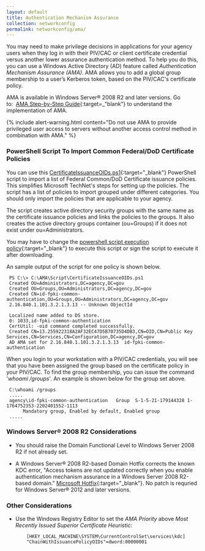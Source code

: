 ```yaml
---
layout: default
title: Authentication Mechanism Assurance
collection: networkconfig
permalink: networkconfig/ama/
---
```


You may need to make privilege decisions in applications for your agency users when they log in with their PIV/CAC or client certificate credential versus another lower assurance authentication method. To help you do this, you can use a Windows Active Directory (AD) feature called _Authentication Mechanism Assurance (AMA)_. AMA allows you to add a global group membership to a user’s Kerberos token, based on the PIV/CAC's certificate policy.

AMA is available in Windows Server® 2008 R2 and later versions. Go to:&nbsp;&nbsp;[AMA Step-by-Step Guide](https://technet.microsoft.com/en-us/library/dd378897(v=WS.10).aspx){:target=_"blank"} to understand the implementation of AMA.

{% include alert-warning.html content="Do not use AMA to provide privileged user access to servers without another access control method in combination with AMA." %}

### PowerShell Script To Import Common Federal/DoD Certificate Policies
You can use this [CertificateIssuanceOIDs.ps1](https://github.com/GSA/ficam-scripts-public/tree/master/_ama){:target="_blank"} PowerShell script to import a list of Federal Common/DoD Certificate issuance policies. This simplifies Microsoft TechNet's steps for setting up the policies. The script has a list of policies to import grouped under different categories. You should only import the policies that are applicable to your agency. 

The script creates active directory security groups with the same name as the certificate issuance policies and links the policies to the groups. It also creates the active directory groups container (ou=Groups) if it does not exist under ou=Administrators.

You may have to change the [powershell script execution policy](https://docs.microsoft.com/en-us/powershell/module/microsoft.powershell.core/about/about_execution_policies?view=powershell-5.1&viewFallbackFrom=powershell-Microsoft.PowerShell.Core){:target="_blank"} to execute this script or sign the script to execute it after downloading.

An sample output of the script for one policy is shown below.

     PS C:\> C:\AMA\Script\CertificateIssuanceOIDs.ps1
     Created OU=Administrators,DC=agency,DC=gov
     Created OU=Groups,OU=Administrators,DC=agency,DC=gov
     Created CN=id-fpki-common-authentication,OU=Groups,OU=Administrators,DC=agency,DC=gov
     2.16.840.1.101.3.2.1.3.13 -- Unknown ObjectId

     Localized name added to DS store.
     0: 1033,id-fpki-common-authentication
     CertUtil: -oid command completed successfully.
     Created CN=13.255922318A2AF32EC47D5B70735D4DB3,CN=OID,CN=Public Key Services,CN=Services,CN=Configuration,DC=agency,DC=gov
     AD AMA set for 2.16.840.1.101.3.2.1.3.13  id-fpki-common-authentication

When you login to your workstation with a PIV/CAC credentials, you will see that you have been assigned the group based on the certificate policy in your PIV/CAC. To find the group membership, you can issue the command '_whoami /groups_'. An example is shown below for the group set above.

     C:\whoami /groups
     .....
     agency\id-fpki-common-authentication   Group  S-1-5-21-179144328 1-1764752353-2202401552-1113 
          Mandatory group, Enabled by default, Enabled group
     .....

### Windows Server® 2008 R2 Considerations
* You should raise the Domain Functional Level to Windows Server 2008 R2 if not already set.

* A Windows Server® 2008 R2-based Domain Hotfix corrects the known KDC error, "Access tokens are not updated correctly when you enable authentication mechanism assurance in a Windows Server 2008 R2-based domain." [Microsoft Hotfix](http://support.microsoft.com/kb/2771254){:target="_blank"}. No patch is requried for Windows Server® 2012 and later versions.

### Other Considerations

* Use the Windows Registry Editor to set the _AMA Priority_ above _Most Recently Issued Superior Certificate Heuristic_:

          [HKEY_LOCAL_MACHINE\SYSTEM\CurrentControlSet\services\kdc]
          "ChainWithIssuancePolicyOIDs"=dword:00000001

